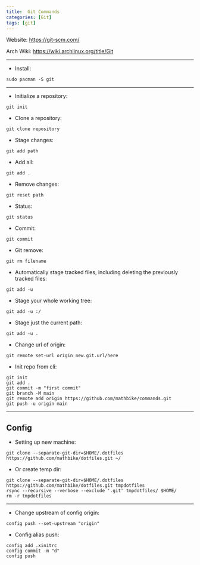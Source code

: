 ```yaml
---
title:  Git Commands
categories: [Git]
tags: [git]
---
```


Website:
<a href="https://git-scm.com/" target="_blank">https://git-scm.com/</a>

Arch Wiki:
<a href="https://wiki.archlinux.org/title/Git" target="_blank">https://wiki.archlinux.org/title/Git</a>

---

- Install:
```terminal
sudo pacman -S git
```

---

- Initialize a repository:
```terminal
git init
```

- Clone a repository:
```terminal
git clone repository
```

- Stage changes:
```terminal
git add path
```

- Add all:
```terminal
git add .
```

- Remove changes:
```terminal
git reset path
```

- Status:
```terminal
git status
```

- Commit:
```terminal
git commit
```

- Git remove:
```terminal
git rm filename
```

- Automatically stage tracked files, including deleting the previously tracked files:
```terminal
git add -u
```

- Stage your whole working tree:
```terminal
git add -u :/
```

- Stage just the current path:
```terminal
git add -u .
```

- Change url of origin:
```terminal
git remote set-url origin new.git.url/here
```

- Init repo from cli:
```terminal
git init
git add .
git commit -m "first commit"
git branch -M main
git remote add origin https://github.com/mathbike/commands.git
git push -u origin main
```

---

## Config

- Setting up new machine:
```terminal
git clone --separate-git-dir=$HOME/.dotfiles https://github.com/mathbike/dotfiles.git ~/
```

- Or create temp dir:
```terminal
git clone --separate-git-dir=$HOME/.dotfiles https://github.com/mathbike/dotfiles.git tmpdotfiles
rsync --recursive --verbose --exclude '.git' tmpdotfiles/ $HOME/
rm -r tmpdotfiles
```

---

- Change upstream of config origin:
```terminal
config push --set-upstream "origin"
```

- Config alias push:
```terminal
config add .xinitrc
config commit -m "d"
config push
```
